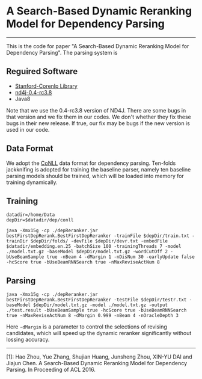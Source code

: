 # A Search-Based Dynamic Reranking Model for Dependency Parsing

------

This is the code for paper "A Search-Based Dynamic Reranking Model for Dependency Parsing".
The parsing system is 

## Reguired Software
 * [Stanford-Corenlp Library](http://stanfordnlp.github.io/CoreNLP/)
 * [nd4j-0.4-rc3.8](https://github.com/deeplearning4j/nd4j/releases/tag/nd4j-0.4-rc3.8)
 * Java8

Note that we use the 0.4-rc3.8 version of ND4J. There are some bugs in that version and we fix them in our codes. We don't whether they fix these bugs in their new release. If true, our fix may be bugs if the new version is used in our code.


## Data Format
We adopt the [CoNLL](http://www.aclweb.org/anthology/D/D07/D07-1096.pdf) data format for dependency parsing. Ten-folds jackknifing is adopted for training the baseline parser, namely ten baseline parsing models should be trained, which will be loaded into memory for training dynamically.

## Training

    datadir=/home/Data
    depDir=$datadir/dep/conll

    java -Xmx15g -cp ./depReranker.jar bestFirstDepRerank.BestFirstDepReranker -trainFile $depDir/train.txt -trainDir $depDir/folds/ -devFile $depDir/devr.txt -embedFile $datadir/embedding.en.25 -batchSize 100 -trainingThreads 7 -model ./model.txt.gz -baseModel $depDir/model.txt.gz -wordCutOff 2 -bUseBeamSample true -nBeam 4 -dMargin 1 -nDisNum 30 -earlyUpdate false -hcScore true -bUseBeamRNNSearch true -nMaxReviseActNum 8

## Parsing

    java -Xmx15g -cp ./depReranker.jar bestFirstDepRerank.BestFirstDepReranker -testFile $depDir/testr.txt -baseModel $depDir/model.txt.gz -model ./model.txt.gz -output ./test.result -bUseBeamSample true -hcScore true -bUseBeamRNNSearch true -nMaxReviseActNum 8 -dMargin 0.999 -nBeam 4 -nOracleDepth 3

Here `-dMargin` is a parameter to control the selections of revising candidates, which will speed up the dynamic reranker significantly without lossing accuracy.

------


[1]: Hao Zhou, Yue Zhang, Shujian Huang, Junsheng Zhou, XIN-YU DAI and Jiajun Chen. A Search-Based Dynamic Reranking Model for Dependency Parsing. In Proceeding of ACL 2016.
